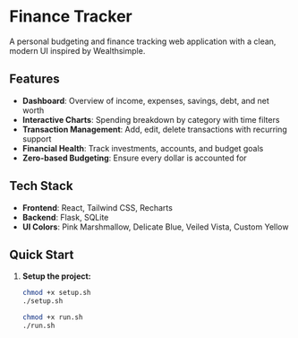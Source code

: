 # Finance Tracker

A personal budgeting and finance tracking web application with a clean, modern UI inspired by Wealthsimple.

## Features

- **Dashboard**: Overview of income, expenses, savings, debt, and net worth
- **Interactive Charts**: Spending breakdown by category with time filters
- **Transaction Management**: Add, edit, delete transactions with recurring support
- **Financial Health**: Track investments, accounts, and budget goals
- **Zero-based Budgeting**: Ensure every dollar is accounted for

## Tech Stack

- **Frontend**: React, Tailwind CSS, Recharts
- **Backend**: Flask, SQLite
- **UI Colors**: Pink Marshmallow, Delicate Blue, Veiled Vista, Custom Yellow

## Quick Start

1. **Setup the project:**
   ```bash
   chmod +x setup.sh
   ./setup.sh

   chmod +x run.sh
   ./run.sh